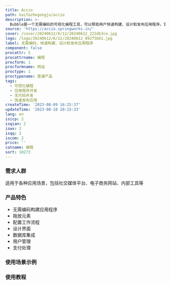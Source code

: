 ```yaml
---
title: Accio
path: kaifazhegongju/accio
description: >-
  Bubble是一个无需编码的可视化编程工具，可以帮助用户快速构建、设计和发布应用程序。它适用于初次创业者和经验丰富的工程师。Bubble提供了一种直观的方式来创建应用程序，用户可以通过拖放元素、配置工作流程和设计界面来构建自定义的应用程序。Bubble还提供了强大的功能，包括数据库集成、用户管理、支付处理等。用户可以通过Bubble轻松创建各种类型的应用程序，包括社交媒体平台、电子商务网站、内部工具等。Bubble的定价根据用户的需求和使用情况而定，有不同的计划可供选择。
source: 'https://accio.springworks.in/'
cover: /cover/20240612/6/12/20240612_222db3ce.jpg
logo: /logo/20240612/6/12/20240612_892f5b61.jpg
label: 无需编码，快速构建、设计和发布应用程序
component: false
procattr: 5
procattrname: 编程
procform: 1
procformname: 网站
proctype: 1
proctypename: 普通产品
tags:
  - 可视化编程
  - 应用程序开发
  - 无代码开发
  - 快速发布应用
createTime: '2023-08-09 16:25:37'
updateTime: '2023-08-18 20:15:33'
lang: en
isicp: 2
isqian: 2
iswx: 2
isqq: 2
iscom: 2
price: ''
catname: 编程
sort: 10273
---
```




### 需求人群
适用于各种应用场景，包括社交媒体平台、电子商务网站、内部工具等

### 产品特色
- 无需编码构建应用程序
- 拖放元素
- 配置工作流程
- 设计界面
- 数据库集成
- 用户管理
- 支付处理

### 使用场景示例


### 使用教程


  
